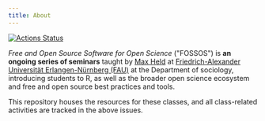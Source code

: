 ```yaml
---
title: About
---
```


<!-- badges: start -->
[![Actions Status](https://wdp9fww0r9.execute-api.us-west-2.amazonaws.com/production/badge/soztag/fossos)](https://github.com/soztag/fossos/actions)
<!-- badges: end -->

*Free and Open Source Software for Open Science* ("FOSSOS") is **an ongoing series of seminars** taught by [Max Held](http://www.maxheld.de) at [Friedrich-Alexander Universität Erlangen-Nürnberg (FAU)](https://www.fau.de) at the Department of sociology, introducing students to R, as well as the broader open science ecosystem and free and open source best practices and tools.

This repository houses the resources for these classes, and all class-related activities are tracked in the above issues.
